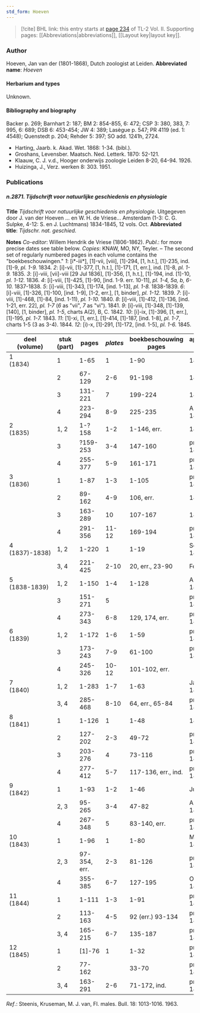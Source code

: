 ```yaml
---
std_form: Hoeven
---
```


> [!cite] BHL link: this entry starts at [page 234](https://www.biodiversitylibrary.org/page/33068476) of TL-2 Vol. II.
> Supporting pages: [[Abbreviations|abbreviations]], [[Layout key|layout key]].

### Author

Hoeven, Jan van der (1801-1868), Dutch zoologist at Leiden. 
**Abbreviated name**: *Hoeven*

#### Herbarium and types

Unknown.

#### Bibliography and biography

Backer p. 269; Barnhart 2: 187; BM 2: 854-855, 6: 472; CSP 3: 380, 383, 7: 995, 6: 689; DSB 6: 453-454; JW 4: 389; Lasègue p. 547; PR 4119 (ed. 1: 4548); Quenstedt p. 204; Rehder 5: 397; SO add. 1241h, 2724.
- Harting, Jaarb. k. Akad. Wet. 1868: 1-34. (bibl.).
- Groshans, Levensber. Maatsch. Ned. Letterk. 1870: 52-121.
- Klaauw, C. J. v.d., Hooger onderwijs zoologie Leiden 8-20, 64-94. 1926.
- Huizinga, J., Verz. werken 8: 303. 1951.

### Publications

##### n.2871. Tijdschrift voor natuurlijke geschiedenis en physiologie

**Title**
*Tijdschrift voor natuurlijke geschiedenis en physiologie*. Uitgegeven door J. van der Hoeven ... en W. H. de Vriese... Amsterdam (1-3: C. G. Sulpke, 4-12: S. en J. Luchtmans) 1834-1845, 12 vols. Oct.
**Abbreviated title**: *Tijdschr. nat. geschied.*

**Notes**
*Co-editor*: Willem Hendrik de Vriese (1806-1862).
*Publ*.: for more precise dates see table below. *Copies*: KNAW, MO, NY, Teyler. – The second set of regularly numbered pages in each volume contains the "boekbeschouwingen."
*1*: \[i\*-iii\*\], \[1\]-vii, \[viii\], \[1\]-294, \[1, h.t.\], \[1\]-235, ind. \[1\]-9, *pl. 1-9.* 1834.
*2*: \[i\]-vii, \[1\]-377, \[1, h.t.\], \[1\]-171, \[1, err.\], ind. \[1\]-8, *pl. 1-9.* 1835.
*3*: \[i\]-viii, \[vii\]-viii \[29 Jul 1836\], \[1\]-356, \[1, h.t.\], \[1\]-194, ind. \[1\]-10, *pl. 1-12.* 1836.
*4*: \[i\]-viii, \[1\]-425, \[1\]-90, \[ind. 1-9. err. 10-11\], *pl. 1-4, 5a, b, 6-10.* 1837-1838.
*5*: \[i\]-viii, \[1\]-343, \[1\]-174, \[ind. 1-13\], *pl. 1-8.* 1838-1839.
*6*: \[i\]-viii, \[1\]-326, \[1\]-100, \[ind. 1-9\], \[1-2, err.\], \[1, binder\], *pl. 1-12.* 1839.
*7*: \[i\]-viii, \[1\]-468, \[1\]-84, \[ind. 1-11), *pl. 1-10.* 1840.
*8*: \[i\]-viii, \[1\]-412, \[1\]-136, \[ind. 1-21, err. 22\], *pl. 1-7* (*6* as "vii", *7* as "vi"). 1841.
*9*: \[i\]-viii, \[1\]-348, \[1\]-139, \[140\], \[1, binder\], *pl. 1-5*, charts A(2), B, C. 1842.
*10*: \[i\]-ix, \[1\]-396, \[1, err.\], \[1\]-195, *pl. 1-7.* 1843.
*11*: \[1\]-xi, \[1, err.\], \[1\]-414, \[1\]-187, \[ind. 1-8\], *pl. 1-7*, charts 1-5 (3 as 3-4). 1844.
*12*: \[i)-x, \[1\]-291, \[1\]-172, \[ind. 1-5\], *pl. 1-6.* 1845.

|deel<br/>(volume)	|stuk<br/>(part)	|pages	|*plates*	|boekbeschouwing<br/>pages	|approximate<br/>dates|
|---	|---	|---	|---	|---	|---	|
|1<br/>(1834)	|1	|1-65	|1	|1-90	|1834|
|	|2	|67-129	|2-6	|91-198	|1834|
|	|3	|131-221	|7	|199-224	|1834|
|	|4	|223-294	|8-9	|225-235	|Aug-Dec 1834|
|2<br/>(1835)	|1, 2	|1-?158	|1-2	|1-146, err.	|1835|
|	|3	|?159-253	|3-4	|147-160	|prob. Jun 1835|
|	|4	|255-377	|5-9	|161-171	|prob. Feb 1836|
|3<br/>(1836)	|1	|1-87	|1-3	|1-105	|prob. Jun 1836|
|	|2	|89-162	|4-9	|106, err.	|1836|
|	|3	|163-289	|10	|107-167	|1836|
|	|4	|291-356	|11-12	|169-194	|prob. Apr 1837|
|4<br/>(1837)-1838)	|1, 2	|1-220	|1	|1-19	|Sep-Dec 1837|
|	|3, 4	|221-425	|2-10	|20, err., 23-90	|Feb 1838|
|5<br/>(1838-1839)	|1, 2	|1-150	|1-4	|1-128	|Aug-Dec 1838|
|	|3	|151-271	|5	|	|prob. Dec 1838|
|	|4	|273-343	|6-8	|129, 174, err.	|prob. Mar 1839|
|6<br/>(1839)	|1, 2	|1-172	|1-6	|1-59	|prob. Mai 1839|
|	|3	|173-243	|7-9	|61-100	|prob. Jul 1839|
|	|4	|245-326	|10-12	|101-102, err.|
|7<br/>(1840)	|1, 2	|1-283	|1-7	|1-63	|Jan-Jun 1840|
|	|3, 4	|285-468	|8-10	|64, err., 65-84	|prob. Nov 1840|
|8<br/>(1841)	|1	|1-126	|1	|1-48	|1841 prim.|
|	|2	|127-202	|2-3	|49-72	|prob. Mai 1841|
|	|3	|203-276	|4	|73-116	|prob. Jul 1841|
|	|4	|277-412	|5-7	|117-136, err., ind.	|prob. Nov 1841|
|9<br/>(1842)	|1	|1-93	|1-2	|1-46	|Jun 1842|
|	|2, 3	|95-265	|3-4	|47-82	|Aug-Sep 1842|
|	|4	|267-348	|5	|83-140, err.	|prob. Nov 1842|
|10<br/>(1843)	|1	|1-96	|1	|1-80	|Mar-Mai 1843|
|	|2, 3	|97-354, err.	|2-3	|81-126	|prob. Sep 1843|
|	|4	|355-385	|6-7	|127-195	|Oct-Dec 1843|
|11<br/>(1844)	|1	|1-111	|1-3	|1-91	|prob. Mai 1844|
|	|2	|113-163	|4-5	|92 (err.) 93-134	|prob. Aug 1844|
|	|3, 4	|165-215	|6-7	|135-187	|prob. Dec 1844|
|12<br/>(1845)	|1	|\[1\]-76	|1	|1-32	|prob. Mai 1845|
|	|2	|77-162	|	|33-70	|prob. Jul 1845|
|	|3, 4	|163-291	|2-6	|71-172, ind.	|prob. Mar 1846|

*Ref*.: Steenis, Kruseman, M. J. van, Fl. males. Bull. 18: 1013-1016. 1963.


